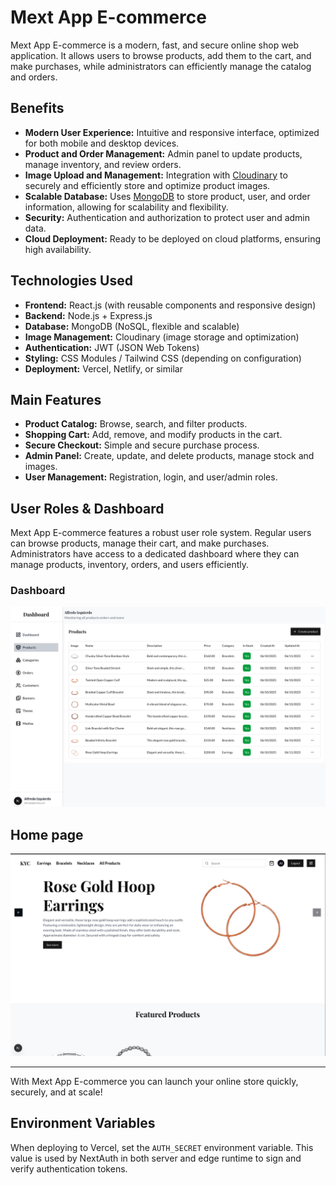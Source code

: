 # Mext App E-commerce

Mext App E-commerce is a modern, fast, and secure online shop web application. It allows users to browse products, add them to the cart, and make purchases, while administrators can efficiently manage the catalog and orders.

## Benefits

- **Modern User Experience:** Intuitive and responsive interface, optimized for both mobile and desktop devices.
- **Product and Order Management:** Admin panel to update products, manage inventory, and review orders.
- **Image Upload and Management:** Integration with [Cloudinary](https://cloudinary.com/) to securely and efficiently store and optimize product images.
- **Scalable Database:** Uses [MongoDB](https://www.mongodb.com/) to store product, user, and order information, allowing for scalability and flexibility.
- **Security:** Authentication and authorization to protect user and admin data.
- **Cloud Deployment:** Ready to be deployed on cloud platforms, ensuring high availability.

## Technologies Used

- **Frontend:** React.js (with reusable components and responsive design)
- **Backend:** Node.js + Express.js
- **Database:** MongoDB (NoSQL, flexible and scalable)
- **Image Management:** Cloudinary (image storage and optimization)
- **Authentication:** JWT (JSON Web Tokens)
- **Styling:** CSS Modules / Tailwind CSS (depending on configuration)
- **Deployment:** Vercel, Netlify, or similar

## Main Features

- **Product Catalog:** Browse, search, and filter products.
- **Shopping Cart:** Add, remove, and modify products in the cart.
- **Secure Checkout:** Simple and secure purchase process.
- **Admin Panel:** Create, update, and delete products, manage stock and images.
- **User Management:** Registration, login, and user/admin roles.

## User Roles & Dashboard

Mext App E-commerce features a robust user role system. Regular users can browse products, manage their cart, and make purchases. Administrators have access to a dedicated dashboard where they can manage products, inventory, orders, and users efficiently.

### Dashboard

![Dashboard Screenshot](public/images/Screenshot-dashboard.png)

## Home page

![UpdateForm Snapshot](public/images/snapshot.png)

---

With Mext App E-commerce you can launch your online store quickly, securely, and at scale!

## Environment Variables

When deploying to Vercel, set the `AUTH_SECRET` environment variable. This value
is used by NextAuth in both server and edge runtime to sign and verify
authentication tokens.
